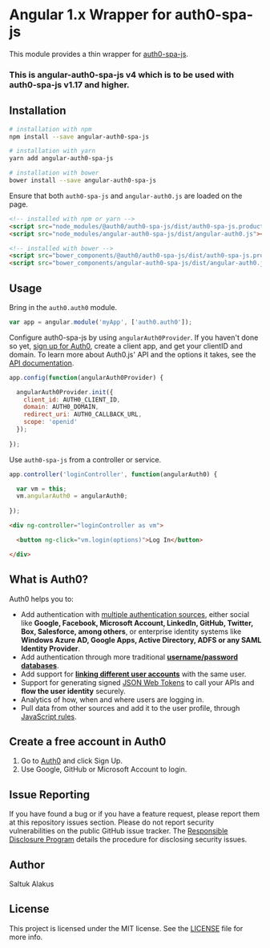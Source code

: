 # Angular 1.x Wrapper for auth0-spa-js

This module provides a thin wrapper for [auth0-spa-js](https://auth0.com/docs/libraries/auth0-spa-js).

### This is angular-auth0-spa-js v4 which is to be used with auth0-spa-js v1.17 and higher. 

## Installation

```bash
# installation with npm
npm install --save angular-auth0-spa-js

# installation with yarn
yarn add angular-auth0-spa-js

# installation with bower
bower install --save angular-auth0-spa-js
```

Ensure that both `auth0-spa-js` and `angular-auth0.js` are loaded on the page.

```html
<!-- installed with npm or yarn --> 
<script src="node_modules/@auth0/auth0-spa-js/dist/auth0-spa-js.production.js"></script>
<script src="node_modules/angular-auth0-spa-js/dist/angular-auth0.js"></script>
```

```html
<!-- installed with bower --> 
<script src="bower_components/@auth0/auth0-spa-js/dist/auth0-spa-js.production.js"></script>
<script src="bower_components/angular-auth0-spa-js/dist/angular-auth0.js"></script>
```

## Usage

Bring in the `auth0.auth0` module.

```js
var app = angular.module('myApp', ['auth0.auth0']);
```

Configure auth0-spa-js by using `angularAuth0Provider`. If you haven't done so yet, [sign up for Auth0](https://auth0.com/signup), create a client app, and get your clientID and domain. To learn more about Auth0.js' API and the options it takes, see the [API documentation](https://auth0.com/docs/libraries/auth0js).

```js
app.config(function(angularAuth0Provider) {

  angularAuth0Provider.init({
    client_id: AUTH0_CLIENT_ID,
    domain: AUTH0_DOMAIN,
    redirect_uri: AUTH0_CALLBACK_URL,
    scope: 'openid'
  });
  
});
```

Use `auth0-spa-js` from a controller or service.

```js
app.controller('loginController', function(angularAuth0) {

  var vm = this;
  vm.angularAuth0 = angularAuth0;
  
});
```

```html
<div ng-controller="loginController as vm">

  <button ng-click="vm.login(options)">Log In</button>

</div>
```

## What is Auth0?

Auth0 helps you to:

* Add authentication with [multiple authentication sources](https://docs.auth0.com/identityproviders), either social like **Google, Facebook, Microsoft Account, LinkedIn, GitHub, Twitter, Box, Salesforce, among others**, or enterprise identity systems like **Windows Azure AD, Google Apps, Active Directory, ADFS or any SAML Identity Provider**.
* Add authentication through more traditional **[username/password databases](https://docs.auth0.com/mysql-connection-tutorial)**.
* Add support for **[linking different user accounts](https://docs.auth0.com/link-accounts)** with the same user.
* Support for generating signed [JSON Web Tokens](https://docs.auth0.com/jwt) to call your APIs and **flow the user identity** securely.
* Analytics of how, when and where users are logging in.
* Pull data from other sources and add it to the user profile, through [JavaScript rules](https://docs.auth0.com/rules).

## Create a free account in Auth0

1. Go to [Auth0](https://auth0.com) and click Sign Up.
2. Use Google, GitHub or Microsoft Account to login.

## Issue Reporting

If you have found a bug or if you have a feature request, please report them at this repository issues section. Please do not report security vulnerabilities on the public GitHub issue tracker. The [Responsible Disclosure Program](https://auth0.com/whitehat) details the procedure for disclosing security issues.

## Author

Saltuk Alakus

## License

This project is licensed under the MIT license. See the [LICENSE](LICENSE) file for more info.
